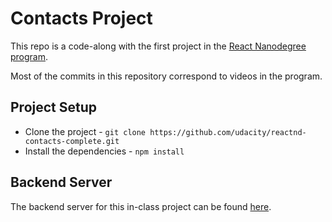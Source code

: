 # Contacts Project

This repo is a code-along with the first project in the [React Nanodegree program](https://www.udacity.com/course/react-nanodegree--nd019).

Most of the commits in this repository correspond to videos in the program.

## Project Setup

- Clone the project - `git clone https://github.com/udacity/reactnd-contacts-complete.git`
- Install the dependencies - `npm install`

## Backend Server

The backend server for this in-class project can be found [here](https://github.com/udacity/reactnd-contacts-server).

